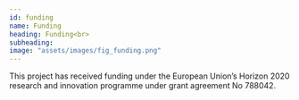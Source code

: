 ```yaml
---
id: funding
name: Funding
heading: Funding<br>
subheading: 
image: "assets/images/fig_funding.png"
---
```


This project has received funding under the European Union’s Horizon 2020 research and innovation programme under grant agreement No 788042.